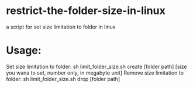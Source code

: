 # restrict-the-folder-size-in-linux
a script for set size limitation to folder in linux
# Usage:
Set size limitation to folder: sh limit_folder_size.sh create [folder path] [size you wana to set, number only, in megabyte unit]
Remove size limitation to folder: sh limit_folder_size.sh drop [folder path]
